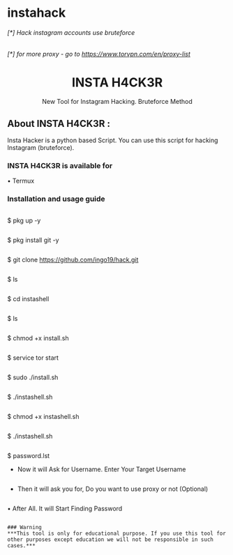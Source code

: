 # instahack


###### [*] Hack instagram accounts use bruteforce
###### [*] for more proxy - go to https://www.torvpn.com/en/proxy-list




<h1 align="center">INSTA H4CK3R </h1>
<p align="center">
      New Tool for Instagram Hacking. Bruteforce Method
</p>

## About INSTA H4CK3R :

Insta Hacker is a python based Script. You can use this script for hacking Instagram (bruteforce). 

### INSTA H4CK3R is available for

• Termux

### Installation and usage guide
```
```
$ pkg up -y
```
```
$ pkg install git -y
```
```
$ git clone https://github.com/ingo19/hack.git
```
```
$ ls
```
```
$ cd instashell
```
```
$ ls
```
```
$ chmod +x install.sh
```
```
$ service tor start 
```
```
$ sudo ./install.sh
```
```
$ ./instashell.sh
```
```
$ chmod +x instashell.sh
```
```
$ ./instashell.sh
```
```
$ password.lst 
* Now it will Ask for Username. Enter Your Target Username
```
```
* Then it will ask you for, Do you want to use proxy or not (Optional)
```
```
• After All. It will Start Finding Password 
```

### Warning
***This tool is only for educational purpose. If you use this tool for other purposes except education we will not be responsible in such cases.***
